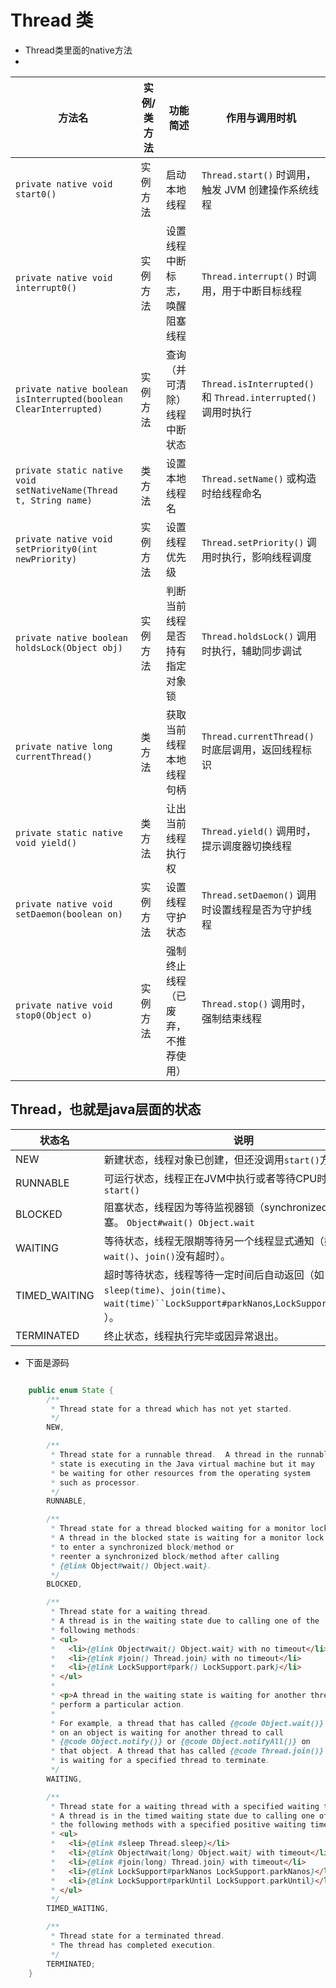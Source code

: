 # Thread 类
- Thread类里面的native方法  
- 
| 方法名                                                               | 实例/类方法 | 功能简述              | 作用与调用时机                                                 |
| ----------------------------------------------------------------- | ------ | ----------------- | ------------------------------------------------------- |
| `private native void start0()`                                    | 实例方法   | 启动本地线程            | `Thread.start()` 时调用，触发 JVM 创建操作系统线程                    |
| `private native void interrupt0()`                                | 实例方法   | 设置线程中断标志，唤醒阻塞线程   | `Thread.interrupt()` 时调用，用于中断目标线程                       |
| `private native boolean isInterrupted(boolean ClearInterrupted)`  | 实例方法   | 查询（并可清除）线程中断状态    | `Thread.isInterrupted()` 和 `Thread.interrupted()` 调用时执行 |
| `private static native void setNativeName(Thread t, String name)` | 类方法    | 设置本地线程名           | `Thread.setName()` 或构造时给线程命名                            |
| `private native void setPriority0(int newPriority)`               | 实例方法   | 设置线程优先级           | `Thread.setPriority()` 调用时执行，影响线程调度                     |
| `private native boolean holdsLock(Object obj)`                    | 实例方法   | 判断当前线程是否持有指定对象锁   | `Thread.holdsLock()` 调用时执行，辅助同步调试                       |
| `private native long currentThread()`                             | 类方法    | 获取当前线程本地线程句柄      | `Thread.currentThread()` 时底层调用，返回线程标识                   |
| `private static native void yield()`                              | 类方法    | 让出当前线程执行权         | `Thread.yield()` 调用时，提示调度器切换线程                          |
| `private native void setDaemon(boolean on)`                       | 实例方法   | 设置线程守护状态          | `Thread.setDaemon()` 调用时设置线程是否为守护线程                     |
| `private native void stop0(Object o)`                             | 实例方法   | 强制终止线程（已废弃，不推荐使用） | `Thread.stop()` 调用时，强制结束线程                              |
## Thread，也就是java层面的状态
| 状态名            | 说明                                                                                                               |
| -------------- |------------------------------------------------------------------------------------------------------------------|
| NEW            | 新建状态，线程对象已创建，但还没调用`start()`方法。                                                                                   |
| RUNNABLE       | 可运行状态，线程正在JVM中执行或者等待CPU时间片。`start()`                                                                             |
| BLOCKED        | 阻塞状态，线程因为等待监视器锁（synchronized锁）而被阻塞。 `Object#wait() Object.wait`                                                  |
| WAITING        | 等待状态，线程无限期等待另一个线程显式通知（如调用`wait()`、`join()`没有超时）。                                                                 |
| TIMED\_WAITING | 超时等待状态，线程等待一定时间后自动返回（如`sleep(time)`、`join(time)`、`wait(time)``LockSupport#parkNanos`,`LockSupport#parkUntil ` ）。 |
| TERMINATED     | 终止状态，线程执行完毕或因异常退出。                                                                                               |    

-  下面是源码
```java

    public enum State {
        /**
         * Thread state for a thread which has not yet started.
         */
        NEW,

        /**
         * Thread state for a runnable thread.  A thread in the runnable
         * state is executing in the Java virtual machine but it may
         * be waiting for other resources from the operating system
         * such as processor.
         */
        RUNNABLE,

        /**
         * Thread state for a thread blocked waiting for a monitor lock.
         * A thread in the blocked state is waiting for a monitor lock
         * to enter a synchronized block/method or
         * reenter a synchronized block/method after calling
         * {@link Object#wait() Object.wait}.
         */
        BLOCKED,

        /**
         * Thread state for a waiting thread.
         * A thread is in the waiting state due to calling one of the
         * following methods:
         * <ul>
         *   <li>{@link Object#wait() Object.wait} with no timeout</li>
         *   <li>{@link #join() Thread.join} with no timeout</li>
         *   <li>{@link LockSupport#park() LockSupport.park}</li>
         * </ul>
         *
         * <p>A thread in the waiting state is waiting for another thread to
         * perform a particular action.
         *
         * For example, a thread that has called {@code Object.wait()}
         * on an object is waiting for another thread to call
         * {@code Object.notify()} or {@code Object.notifyAll()} on
         * that object. A thread that has called {@code Thread.join()}
         * is waiting for a specified thread to terminate.
         */
        WAITING,

        /**
         * Thread state for a waiting thread with a specified waiting time.
         * A thread is in the timed waiting state due to calling one of
         * the following methods with a specified positive waiting time:
         * <ul>
         *   <li>{@link #sleep Thread.sleep}</li>
         *   <li>{@link Object#wait(long) Object.wait} with timeout</li>
         *   <li>{@link #join(long) Thread.join} with timeout</li>
         *   <li>{@link LockSupport#parkNanos LockSupport.parkNanos}</li>
         *   <li>{@link LockSupport#parkUntil LockSupport.parkUntil}</li>
         * </ul>
         */
        TIMED_WAITING,

        /**
         * Thread state for a terminated thread.
         * The thread has completed execution.
         */
        TERMINATED;
    }
```